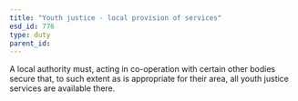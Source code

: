 ```yaml
---
title: "Youth justice - local provision of services"
esd_id: 776
type: duty
parent_id:  
---
```


A local authority must, acting in co-operation with certain other bodies secure that, to such extent as is appropriate for their area, all youth justice services are available there.

